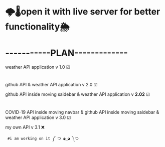 # 🌩️🌡️open it with live server for  better functionality🌦
# -----------PLAN-------------    
weather API application v 1.0 ☑
#       
github API & weather API application v 2.0 ☑
        
 github API inside moving saidebar & weather API application v <b><strong>2.02</strong></b> ☑
 #
 COVID-19  API inside  moving navbar & github API inside moving saidebar & weather API application v 3.0 ☑

  my own API  v 3.1 ❌
  
     #i am working on it ༼ つ ◕_◕ ༽つ
  

 
